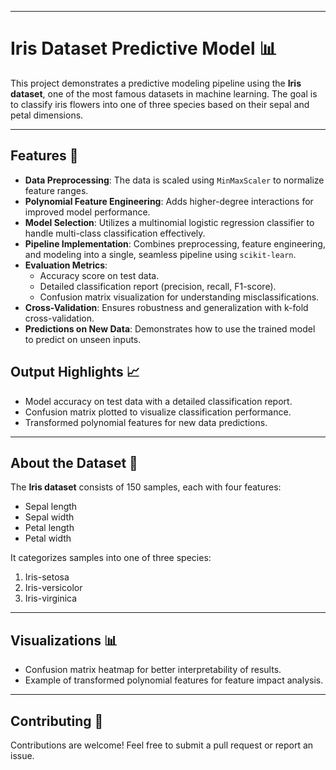 

---

# Iris Dataset Predictive Model 📊

This project demonstrates a predictive modeling pipeline using the **Iris dataset**, one of the most famous datasets in machine learning. The goal is to classify iris flowers into one of three species based on their sepal and petal dimensions.

---

## Features 🚀

- **Data Preprocessing**: The data is scaled using `MinMaxScaler` to normalize feature ranges.
- **Polynomial Feature Engineering**: Adds higher-degree interactions for improved model performance.
- **Model Selection**: Utilizes a multinomial logistic regression classifier to handle multi-class classification effectively.
- **Pipeline Implementation**: Combines preprocessing, feature engineering, and modeling into a single, seamless pipeline using `scikit-learn`.
- **Evaluation Metrics**:
  - Accuracy score on test data.
  - Detailed classification report (precision, recall, F1-score).
  - Confusion matrix visualization for understanding misclassifications.
- **Cross-Validation**: Ensures robustness and generalization with k-fold cross-validation.
- **Predictions on New Data**: Demonstrates how to use the trained model to predict on unseen inputs.


## Output Highlights 📈

- Model accuracy on test data with a detailed classification report.
- Confusion matrix plotted to visualize classification performance.
- Transformed polynomial features for new data predictions.

---

## About the Dataset 📄

The **Iris dataset** consists of 150 samples, each with four features:
- Sepal length
- Sepal width
- Petal length
- Petal width  

It categorizes samples into one of three species:
1. Iris-setosa
2. Iris-versicolor
3. Iris-virginica

---

## Visualizations 📊

- Confusion matrix heatmap for better interpretability of results.
- Example of transformed polynomial features for feature impact analysis.

---

## Contributing 🤝

Contributions are welcome! Feel free to submit a pull request or report an issue.




